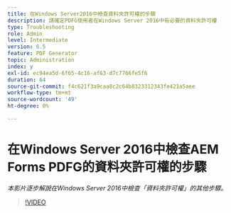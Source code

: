 ```yaml
---
title: 在Windows Server2016中檢查資料夾許可權的步驟
description: 請確定PDFG使用者在Windows Server 2016中有必要的資料夾許可權
type: Troubleshooting
role: Admin
level: Intermediate
version: 6.5
feature: PDF Generator
topic: Administration
index: y
exl-id: ec94ea5d-6f65-4c16-af63-d7c7766fe5f6
duration: 64
source-git-commit: f4c621f3a9caa8c2c64b8323312343fe421a5aee
workflow-type: tm+mt
source-wordcount: '49'
ht-degree: 0%

---
```


# 在Windows Server 2016中檢查AEM Forms PDFG的資料夾許可權的步驟

*本影片逐步解說在Windows Server 2016中檢查「資料夾許可權」的其他步驟。*

>[!VIDEO](https://video.tv.adobe.com/v/335519?quality=12&learn=on)
